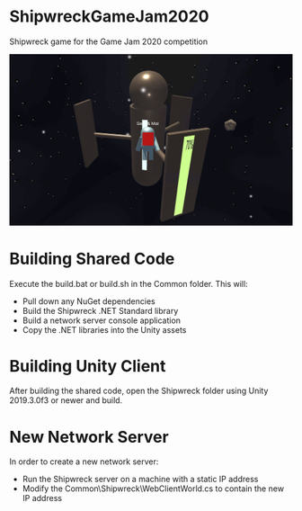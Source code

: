# ShipwreckGameJam2020
Shipwreck game for the Game Jam 2020 competition

![Screen Shot](https://github.com/Malcolmnixon/ShipwreckGameJam2020/blob/master/Screenshots/Shipwreck_Screen1.jpeg?raw=true)

# Building Shared Code
Execute the build.bat or build.sh in the Common folder. This will:
* Pull down any NuGet dependencies
* Build the Shipwreck .NET Standard library
* Build a network server console application
* Copy the .NET libraries into the Unity assets

# Building Unity Client
After building the shared code, open the Shipwreck folder using Unity 2019.3.0f3 or newer and build.

# New Network Server
In order to create a new network server:
* Run the Shipwreck server on a machine with a static IP address
* Modify the Common\Shipwreck\WebClientWorld.cs to contain the new IP address
